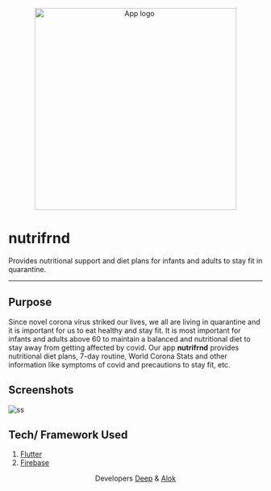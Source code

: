 <p align="center">
  <img style="border-width: 0" width="400" height="400" src="https://user-images.githubusercontent.com/53803245/109621486-08865e80-7b61-11eb-8546-746c1c794b53.png" alt=" App logo">
</p>

# nutrifrnd

Provides nutritional support and diet plans for infants and adults to stay fit in quarantine.

---

## Purpose
Since novel corona virus striked our lives, we all are living in quarantine and it is important for us to eat healthy and stay fit. It is most important for infants and adults above 60 to maintain a balanced and nutritional diet to stay away from getting affected by covid. Our app **nutrifrnd** provides nutritional diet plans, 7-day routine, World Corona Stats and other information like symptoms of covid and precautions to stay fit, etc.

## Screenshots
![ss](https://user-images.githubusercontent.com/53803245/109620579-0cfe4780-7b60-11eb-9e8d-a88a70cb71ae.jpg)

## Tech/ Framework Used
1. [Flutter](https://flutter.dev/)
2. [Firebase](https://firebase.google.com/)

<p align="center">Developers <a href="https://www.linkedin.com/in/deep-dhar/">Deep</a> & <a href="https://www.linkedin.com/in/alok-kumar-987b4b190/">Alok</a></p>

